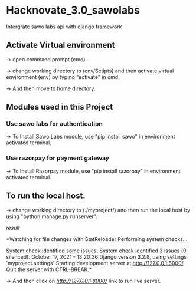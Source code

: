 # Hacknovate_3.0_sawolabs
Intergrate sawo labs api with django framework

## Activate Virtual environment
-> open command prompt (cmd).

-> change working directory to (env/Sctipts) and then activate virtual environment (env)
by typing "activate" in cmd.

-> And then move to home directory.

## Modules used in this Project
### Use sawo labs for authentication
-> To Install Sawo Labs module, use "pip install sawo" in environment activated terminal.
### Use razorpay for payment gateway
-> To Install Razorpay module, use "pip install razorpay" in environment activated terminal.

## To run the local host.

-> change working directory to (./myproject/) and then run the local host by using "python manage.py runserver". 

*result*

*Watching for file changes with StatReloader
Performing system checks...

System check identified some issues:
System check identified 3 issues (0 silenced).
October 17, 2021 - 13:20:36
Django version 3.2.8, using settings 'myproject.settings'
Starting development server at http://127.0.0.1:8000/
Quit the server with CTRL-BREAK.*

-> And then click on *http://127.0.0.1:8000/* link to run live server.
